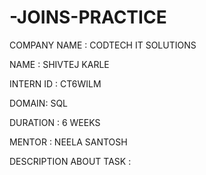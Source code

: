 # -JOINS-PRACTICE

COMPANY NAME : CODTECH IT SOLUTIONS 

NAME : SHIVTEJ KARLE 

INTERN ID : CT6WILM

DOMAIN: SQL

DURATION : 6 WEEKS 

MENTOR : NEELA SANTOSH 

DESCRIPTION ABOUT TASK :
